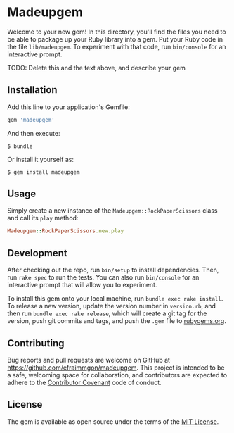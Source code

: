 # Madeupgem

Welcome to your new gem! In this directory, you'll find the files you need to be able to package up your Ruby library into a gem. Put your Ruby code in the file `lib/madeupgem`. To experiment with that code, run `bin/console` for an interactive prompt.

TODO: Delete this and the text above, and describe your gem

## Installation

Add this line to your application's Gemfile:

```ruby
gem 'madeupgem'
```

And then execute:

    $ bundle

Or install it yourself as:

    $ gem install madeupgem

## Usage

Simply create a new instance of the `Madeupgem::RockPaperScissors` class and call its `play` method:

```ruby
Madeupgem::RockPaperScissors.new.play
```

## Development

After checking out the repo, run `bin/setup` to install dependencies. Then, run `rake spec` to run the tests. You can also run `bin/console` for an interactive prompt that will allow you to experiment.

To install this gem onto your local machine, run `bundle exec rake install`. To release a new version, update the version number in `version.rb`, and then run `bundle exec rake release`, which will create a git tag for the version, push git commits and tags, and push the `.gem` file to [rubygems.org](https://rubygems.org).

## Contributing

Bug reports and pull requests are welcome on GitHub at https://github.com/efraimmgon/madeupgem. This project is intended to be a safe, welcoming space for collaboration, and contributors are expected to adhere to the [Contributor Covenant](http://contributor-covenant.org) code of conduct.


## License

The gem is available as open source under the terms of the [MIT License](http://opensource.org/licenses/MIT).
